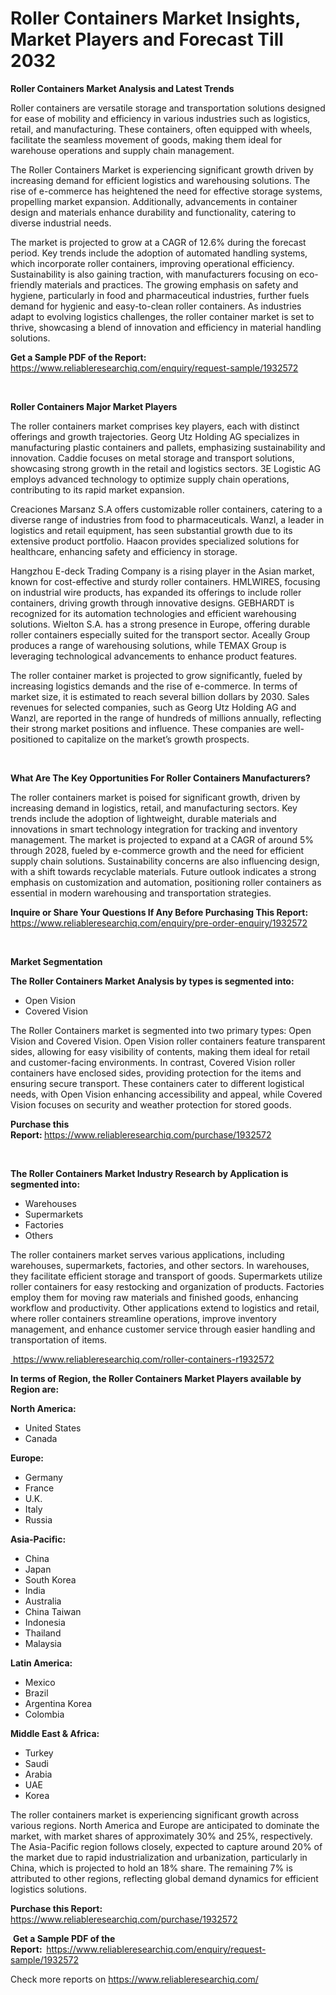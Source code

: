 <p><h1>Roller Containers Market Insights, Market Players and Forecast Till 2032</h1></p><p><strong>Roller Containers Market Analysis and Latest Trends</strong></p>
<p><p>Roller containers are versatile storage and transportation solutions designed for ease of mobility and efficiency in various industries such as logistics, retail, and manufacturing. These containers, often equipped with wheels, facilitate the seamless movement of goods, making them ideal for warehouse operations and supply chain management. </p><p>The Roller Containers Market is experiencing significant growth driven by increasing demand for efficient logistics and warehousing solutions. The rise of e-commerce has heightened the need for effective storage systems, propelling market expansion. Additionally, advancements in container design and materials enhance durability and functionality, catering to diverse industrial needs.</p><p>The market is projected to grow at a CAGR of 12.6% during the forecast period. Key trends include the adoption of automated handling systems, which incorporate roller containers, improving operational efficiency. Sustainability is also gaining traction, with manufacturers focusing on eco-friendly materials and practices. The growing emphasis on safety and hygiene, particularly in food and pharmaceutical industries, further fuels demand for hygienic and easy-to-clean roller containers. As industries adapt to evolving logistics challenges, the roller container market is set to thrive, showcasing a blend of innovation and efficiency in material handling solutions.</p></p>
<p><strong>Get a Sample PDF of the Report:&nbsp;</strong> <a href="https://www.reliableresearchiq.com/enquiry/request-sample/1932572?utm_campaign=2531&utm_medium=2&utm_source=Github&utm_content=ia&utm_term=21022025&utm_id=roller-containers">https://www.reliableresearchiq.com/enquiry/request-sample/1932572</a></p>
<p>&nbsp;</p>
<p><strong>Roller Containers Major Market Players</strong></p>
<p><p>The roller containers market comprises key players, each with distinct offerings and growth trajectories. Georg Utz Holding AG specializes in manufacturing plastic containers and pallets, emphasizing sustainability and innovation. Caddie focuses on metal storage and transport solutions, showcasing strong growth in the retail and logistics sectors. 3E Logistic AG employs advanced technology to optimize supply chain operations, contributing to its rapid market expansion.</p><p>Creaciones Marsanz S.A offers customizable roller containers, catering to a diverse range of industries from food to pharmaceuticals. Wanzl, a leader in logistics and retail equipment, has seen substantial growth due to its extensive product portfolio. Haacon provides specialized solutions for healthcare, enhancing safety and efficiency in storage.</p><p>Hangzhou E-deck Trading Company is a rising player in the Asian market, known for cost-effective and sturdy roller containers. HMLWIRES, focusing on industrial wire products, has expanded its offerings to include roller containers, driving growth through innovative designs. GEBHARDT is recognized for its automation technologies and efficient warehousing solutions. Wielton S.A. has a strong presence in Europe, offering durable roller containers especially suited for the transport sector. Aceally Group produces a range of warehousing solutions, while TEMAX Group is leveraging technological advancements to enhance product features.</p><p>The roller container market is projected to grow significantly, fueled by increasing logistics demands and the rise of e-commerce. In terms of market size, it is estimated to reach several billion dollars by 2030. Sales revenues for selected companies, such as Georg Utz Holding AG and Wanzl, are reported in the range of hundreds of millions annually, reflecting their strong market positions and influence. These companies are well-positioned to capitalize on the market’s growth prospects.</p></p>
<p>&nbsp;</p>
<p><strong>What Are The Key Opportunities For Roller Containers Manufacturers?</strong></p>
<p><p>The roller containers market is poised for significant growth, driven by increasing demand in logistics, retail, and manufacturing sectors. Key trends include the adoption of lightweight, durable materials and innovations in smart technology integration for tracking and inventory management. The market is projected to expand at a CAGR of around 5% through 2028, fueled by e-commerce growth and the need for efficient supply chain solutions. Sustainability concerns are also influencing design, with a shift towards recyclable materials. Future outlook indicates a strong emphasis on customization and automation, positioning roller containers as essential in modern warehousing and transportation strategies.</p></p>
<p><strong>Inquire or Share Your Questions If Any Before Purchasing This Report:</strong> <a href="https://www.reliableresearchiq.com/enquiry/pre-order-enquiry/1932572?utm_campaign=2531&utm_medium=2&utm_source=Github&utm_content=ia&utm_term=21022025&utm_id=roller-containers">https://www.reliableresearchiq.com/enquiry/pre-order-enquiry/1932572</a></p>
<p>&nbsp;</p>
<p><strong>Market Segmentation</strong></p>
<p><strong>The Roller Containers Market Analysis by types is segmented into:</strong></p>
<p><ul><li>Open Vision</li><li>Covered Vision</li></ul></p>
<p><p>The Roller Containers market is segmented into two primary types: Open Vision and Covered Vision. Open Vision roller containers feature transparent sides, allowing for easy visibility of contents, making them ideal for retail and customer-facing environments. In contrast, Covered Vision roller containers have enclosed sides, providing protection for the items and ensuring secure transport. These containers cater to different logistical needs, with Open Vision enhancing accessibility and appeal, while Covered Vision focuses on security and weather protection for stored goods.</p></p>
<p><strong>Purchase this Report:&nbsp;</strong><a href="https://www.reliableresearchiq.com/purchase/1932572?utm_campaign=2531&utm_medium=2&utm_source=Github&utm_content=ia&utm_term=21022025&utm_id=roller-containers">https://www.reliableresearchiq.com/purchase/1932572</a></p>
<p>&nbsp;</p>
<p><strong>The Roller Containers Market Industry Research by Application is segmented into:</strong></p>
<p><ul><li>Warehouses</li><li>Supermarkets</li><li>Factories</li><li>Others</li></ul></p>
<p><p>The roller containers market serves various applications, including warehouses, supermarkets, factories, and other sectors. In warehouses, they facilitate efficient storage and transport of goods. Supermarkets utilize roller containers for easy restocking and organization of products. Factories employ them for moving raw materials and finished goods, enhancing workflow and productivity. Other applications extend to logistics and retail, where roller containers streamline operations, improve inventory management, and enhance customer service through easier handling and transportation of items.</p></p>
<p><a href="https://www.reliableresearchiq.com/roller-containers-r1932572?utm_campaign=2531&utm_medium=2&utm_source=Github&utm_content=ia&utm_term=21022025&utm_id=roller-containers">&nbsp;https://www.reliableresearchiq.com/roller-containers-r1932572</a></p>
<p><strong>In terms of Region, the Roller Containers Market Players available by Region are:</strong></p>
<p>
    <p> <strong> North America: </strong>
        <ul>
            <li>United States</li>
            <li>Canada</li>
        </ul>
        </p> 
    <p> <strong> Europe: </strong>
        <ul>
            <li>Germany</li>
            <li>France</li>
            <li>U.K.</li>
            <li>Italy</li>
            <li>Russia</li>
        </ul>
        </p> 
    <p> <strong> Asia-Pacific: </strong>
        <ul>
            <li>China</li>
            <li>Japan</li>
            <li>South Korea</li>
            <li>India</li>
            <li>Australia</li>
            <li>China Taiwan</li>
            <li>Indonesia</li>
            <li>Thailand</li>
            <li>Malaysia</li>
        </ul>
        </p> 
    <p> <strong> Latin America: </strong>
        <ul>
            <li>Mexico</li>
            <li>Brazil</li>
            <li>Argentina Korea</li>
            <li>Colombia</li>
        </ul>
        </p> 
    <p> <strong> Middle East & Africa: </strong>
        <ul>
            <li>Turkey</li>
            <li>Saudi</li>
            <li>Arabia</li>
            <li>UAE</li>
            <li>Korea</li>
        </ul>
    </p>
    </p>
<p><p>The roller containers market is experiencing significant growth across various regions. North America and Europe are anticipated to dominate the market, with market shares of approximately 30% and 25%, respectively. The Asia-Pacific region follows closely, expected to capture around 20% of the market due to rapid industrialization and urbanization, particularly in China, which is projected to hold an 18% share. The remaining 7% is attributed to other regions, reflecting global demand dynamics for efficient logistics solutions.</p></p>
<p><strong>Purchase this Report: </strong><a href="https://www.reliableresearchiq.com/purchase/1932572?utm_campaign=2531&utm_medium=2&utm_source=Github&utm_content=ia&utm_term=21022025&utm_id=roller-containers">https://www.reliableresearchiq.com/purchase/1932572</a></p>
<p>&nbsp;<strong>Get a Sample PDF of the Report:&nbsp;&nbsp;</strong><a href="https://www.reliableresearchiq.com/enquiry/request-sample/1932572?utm_campaign=2531&utm_medium=2&utm_source=Github&utm_content=ia&utm_term=21022025&utm_id=roller-containers">https://www.reliableresearchiq.com/enquiry/request-sample/1932572</a></p>
<p><strong></strong></p>
<p>Check more reports on <a href="https://www.reliableresearchiq.com/?utm_campaign=2531&utm_medium=2&utm_source=Github&utm_content=ia&utm_term=21022025&utm_id=roller-containers">https://www.reliableresearchiq.com/</a></p>